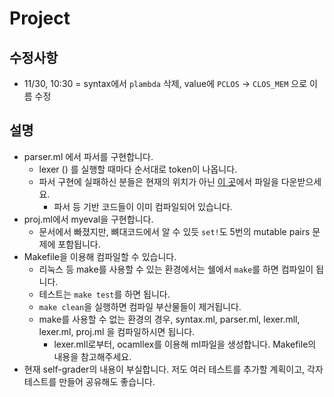# Project #

## 수정사항 ##
- 11/30, 10:30 = syntax에서 `plambda` 삭제, value에 `PCLOS` -> `CLOS_MEM` 으로 이름 수정

## 설명 ##
- parser.ml 에서 파서를 구현합니다.
  + lexer () 를 실행할 때마다 순서대로 token이 나옵니다.
  + 파서 구현에 실패하신 분들은 현재의 위치가 아닌 [이 곳](../proj-skeleton-with-parser/)에서 파일을 다운받으세요.
    * 파서 등 기반 코드들이 이미 컴파일되어 있습니다.
- proj.ml에서 myeval을 구현합니다.
  + 문서에서 빠졌지만, 뼈대코드에서 알 수 있듯 `set!`도 5번의 mutable pairs 문제에 포함됩니다.
- Makefile을 이용해 컴파일할 수 있습니다.
  + 리눅스 등 make를 사용할 수 있는 환경에서는 쉘에서 `make`를 하면 컴파일이 됩니다.
  + 테스트는 `make test`를 하면 됩니다.
  + `make clean`을 실행하면 컴파일 부산물들이 제거됩니다.
  + make를 사용할 수 없는 환경의 경우, syntax.ml, parser.ml, lexer.mll, lexer.ml, proj.ml 을 컴파일하시면 됩니다.
    * lexer.mll로부터, ocamllex를 이용해 ml파일을 생성합니다. Makefile의 내용을 참고해주세요.
- 현재 self-grader의 내용이 부실합니다. 저도 여러 테스트를 추가할 계획이고, 각자 테스트를 만들어 공유해도 좋습니다.
